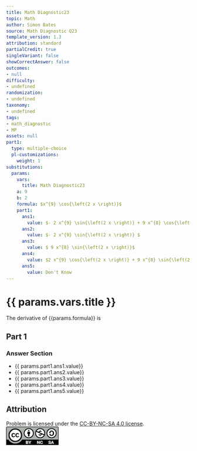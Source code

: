 ```yaml
---
title: Math Diagnostic23
topic: Math
author: Simon Bates
source: Math Diagnostic Q23
template_version: 1.3
attribution: standard
partialCredit: true
singleVariant: false
showCorrectAnswer: false
outcomes:
- null
difficulty:
- undefined
randomization:
- undefined
taxonomy:
- undefined
tags:
- math_diagnostic
- MP
assets: null
part1:
  type: multiple-choice
  pl-customizations:
    weight: 1
substitutions:
  params:
    vars:
      title: Math Diagnostic23
    a: 9
    b: 2
    formula: $x^{9} \cos{\left(2 x \right)}$
    part1:
      ans1:
        value: $- 2 x^{9} \sin{\left(2 x \right)} + 9 x^{8} \cos{\left(2 x \right)}$
      ans2:
        value: $- 2 x^{9} \sin{\left(2 x \right)} $
      ans3:
        value: $ 9 x^{8} \sin{\left(2 x \right)}$
      ans4:
        value: $2 x^{9} \cos{\left(2 x \right)} + 9 x^{8} \sin{\left(2 x \right)}$
      ans5:
        value: Don't Know
---
```

# {{ params.vars.title }}
The derivative of {{params.formula}} is

## Part 1

### Answer Section

- {{ params.part1.ans1.value}}
- {{ params.part1.ans2.value}}
- {{ params.part1.ans3.value}}
- {{ params.part1.ans4.value}}
- {{ params.part1.ans5.value}}

## Attribution

Problem is licensed under the [CC-BY-NC-SA 4.0 license](https://creativecommons.org/licenses/by-nc-sa/4.0/).<br> ![The Creative Commons 4.0 license requiring attribution-BY, non-commercial-NC, and share-alike-SA license.](https://raw.githubusercontent.com/firasm/bits/master/by-nc-sa.png)